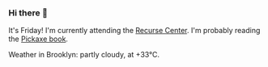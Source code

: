 ### Hi there :wave:

It's Friday! I'm currently attending the [Recurse Center](https://www.recurse.com/scout/click?t=90d9bc776f490dab14675dbf7b143cae). I'm probably reading the [Pickaxe book](https://pragprog.com/titles/ruby5/programming-ruby-3-2-5th-edition/).

Weather in Brooklyn: partly cloudy, at +33°C.
